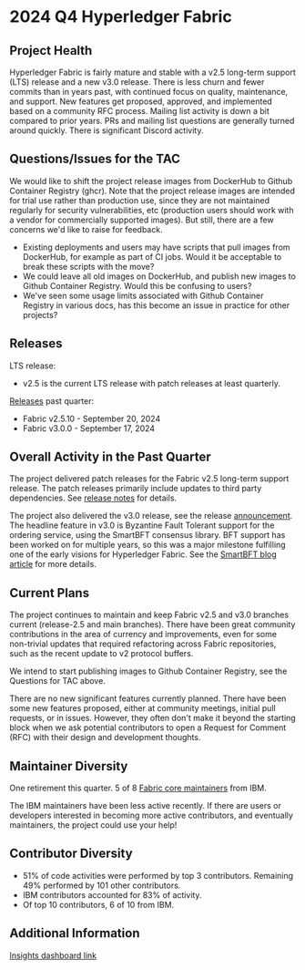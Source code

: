 [//]: # (SPDX-License-Identifier: CC-BY-4.0)

# 2024 Q4 Hyperledger Fabric

## Project Health

Hyperledger Fabric is fairly mature and stable with a v2.5 long-term support (LTS) release and a new v3.0 release.
There is less churn and fewer commits than in years past, with continued focus on quality, maintenance, and support.
New features get proposed, approved, and implemented based on a community RFC process.
Mailing list activity is down a bit compared to prior years.
PRs and mailing list questions are generally turned around quickly.
There is significant Discord activity.

## Questions/Issues for the TAC

We would like to shift the project release images from DockerHub to Github Container Registry (ghcr). Note that the project release images are intended for trial use rather than production use, since they are not maintained regularly for security vulnerabilities, etc (production users should work with a vendor for commercially supported images). But still, there are a few concerns we'd like to raise for feedback.
- Existing deployments and users may have scripts that pull images from DockerHub, for example as part of CI jobs. Would it be acceptable to break these scripts with the move?
- We could leave all old images on DockerHub, and publish new images to Github Container Registry. Would this be confusing to users?
- We've seen some usage limits associated with Github Container Registry in various docs, has this become an issue in practice for other projects?

## Releases

LTS release:
- v2.5 is the current LTS release with patch releases at least quarterly.

[Releases](https://github.com/hyperledger/fabric/releases) past quarter:
- Fabric v2.5.10 - September 20, 2024
- Fabric v3.0.0 - September 17, 2024

## Overall Activity in the Past Quarter

The project delivered patch releases for the Fabric v2.5 long-term support release. The patch releases primarily include updates to third party dependencies. See [release notes](https://github.com/hyperledger/fabric/releases) for details.

The project also delivered the v3.0 release, see the release [announcement](https://www.lfdecentralizedtrust.org/announcements/version-3.0-of-hyperledger-fabric-an-lf-decentralized-trust-project-now-available). The headline feature in v3.0 is Byzantine Fault Tolerant support for the ordering service, using the SmartBFT consensus library. BFT support has been worked on for multiple years, so this was a major milestone fulfilling one of the early visions for Hyperledger Fabric. See the [SmartBFT blog article](https://www.lfdecentralizedtrust.org/blog/hyperledger-fabric-v3-delivering-smart-byzantine-fault-tolerant-consensus) for more details.

## Current Plans

The project continues to maintain and keep Fabric v2.5 and v3.0 branches current (release-2.5 and main branches). There have been great community contributions in the area of currency and improvements, even for some non-trivial updates that required refactoring across Fabric repositories, such as the recent update to v2 protocol buffers.

We intend to start publishing images to Github Container Registry, see the Questions for TAC above.

There are no new significant features currently planned. There have been some new features proposed, either at community meetings, initial pull requests, or in issues. However, they often don't make it beyond the starting block when we ask potential contributors to open a Request for Comment (RFC) with their design and development thoughts. 

## Maintainer Diversity

One retirement this quarter. 5 of 8 [Fabric core maintainers](https://github.com/hyperledger/fabric/blob/main/MAINTAINERS.md) from IBM.

The IBM maintainers have been less active recently. If there are users or developers interested in becoming more active contributors, and eventually maintainers, the project could use your help!

## Contributor Diversity

- 51% of code activities were performed by top 3 contributors. Remaining 49% performed by 101 other contributors.
- IBM contributors accounted for 83% of activity.
- Of top 10 contributors, 6 of 10 from IBM.

## Additional Information

[Insights dashboard link](https://insights.lfx.linuxfoundation.org/foundation/lf-decentralized-trust/overview/github?project=fabric&routedFrom=Github&bestPractice=false&repository=all&dateFilters=2024-07-01%20to%202024-10-01&dateRange=2024-07-01%20to%202024-10-01&compare=PP&granularity=week&hideBots=true)
